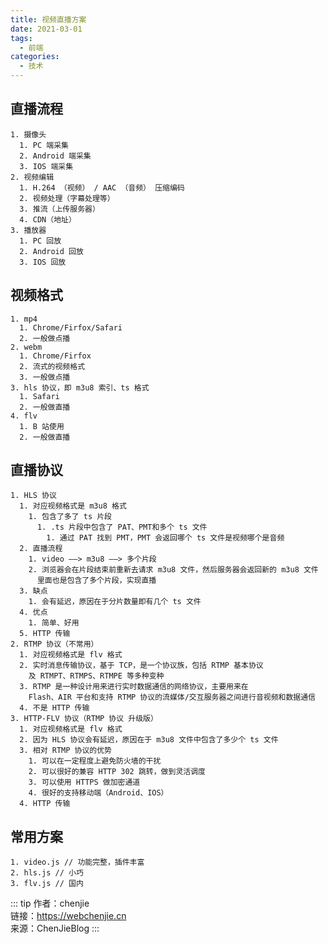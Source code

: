 ```yaml
---
title: 视频直播方案
date: 2021-03-01
tags:
  - 前端
categories:
  - 技术
---
```


## 直播流程
    1. 摄像头
      1. PC 端采集
      2. Android 端采集
      3. IOS 端采集
    2. 视频编辑
      1. H.264 （视频） / AAC （音频） 压缩编码
      2. 视频处理（字幕处理等）
      3. 推流（上传服务器）
      4. CDN（地址）
    3. 播放器
      1. PC 回放
      2. Android 回放
      3. IOS 回放

## 视频格式
    1. mp4
      1. Chrome/Firfox/Safari
      2. 一般做点播
    2. webm
      1. Chrome/Firfox
      2. 流式的视频格式
      3. 一般做点播
    3. hls 协议，即 m3u8 索引、ts 格式
      1. Safari
      2. 一般做直播
    4. flv
      1. B 站使用
      2. 一般做直播

## 直播协议
    1. HLS 协议
      1. 对应视频格式是 m3u8 格式
        1. 包含了多了 ts 片段
          1. .ts 片段中包含了 PAT、PMT和多个 ts 文件
            1. 通过 PAT 找到 PMT，PMT 会返回哪个 ts 文件是视频哪个是音频
      2. 直播流程
        1. video ——> m3u8 ——> 多个片段
        2. 浏览器会在片段结束前重新去请求 m3u8 文件，然后服务器会返回新的 m3u8 文件
          里面也是包含了多个片段，实现直播
      3. 缺点
        1. 会有延迟，原因在于分片数量即有几个 ts 文件
      4. 优点
        1. 简单、好用
      5. HTTP 传输
    2. RTMP 协议（不常用）
      1. 对应视频格式是 flv 格式
      2. 实时消息传输协议，基于 TCP，是一个协议族，包括 RTMP 基本协议
        及 RTMPT、RTMPS、RTMPE 等多种变种
      3. RTMP 是一种设计用来进行实时数据通信的网络协议，主要用来在
        Flash、AIR 平台和支持 RTMP 协议的流媒体/交互服务器之间进行音视频和数据通信
      4. 不是 HTTP 传输
    3. HTTP-FLV 协议（RTMP 协议 升级版）
      1. 对应视频格式是 flv 格式
      2. 因为 HLS 协议会有延迟，原因在于 m3u8 文件中包含了多少个 ts 文件
      3. 相对 RTMP 协议的优势
        1. 可以在一定程度上避免防火墙的干扰
        2. 可以很好的兼容 HTTP 302 跳转，做到灵活调度
        3. 可以使用 HTTPS 做加密通道
        4. 很好的支持移动端（Android、IOS）
      4. HTTP 传输

## 常用方案
    1. video.js // 功能完整，插件丰富
    2. hls.js // 小巧
    3. flv.js // 国内

::: tip
作者：chenjie <br>
链接：https://webchenjie.cn <br>
来源：ChenJieBlog
:::
